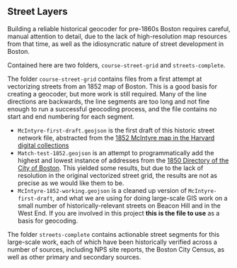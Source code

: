 ## Street Layers

Building a reliable historical geocoder for pre-1860s Boston requires careful, manual attention to detail, due to the lack of high-resolution map resources from that time, as well as the idiosyncratic nature of street development in Boston. 

Contained here are two folders, `course-street-grid` and `streets-complete`. 

The folder `course-street-grid` contains files from a first attempt at vectorizing streets from an 1852 map of Boston. This is a good basis for creating a geocoder, but more work is still required. Many of the line directions are backwards, the line segments are too long and not fine enough to run a successful geocoding process, and the file contains no start and end numbering for each segment.
- `McIntyre-first-draft.geojson` is the first draft of this historic street network file, abstracted from the [1852 McIntyre map in the Harvard digital collections](https://digitalcollections.library.harvard.edu/catalog/990093967530203941)
- `Match-test-1852.geojson` is an attempt to programmatically add the highest and lowest instance of addresses from the [1850 Directory of the City of Boston](https://catalog.hathitrust.org/Record/000499337). This yielded some results, but due to the lack of resolution in the original vectorized street grid, the results are not as precise as we would like them to be.
- `McIntyre-1852-working.geojson` is a cleaned up version of `McIntyre-first-draft`, and what we are using for doing large-scale GIS work on a small number of historically-relevant streets on Beacon Hill and in the West End. If you are involved in this project **this is the file to use** as a basis for geocoding. 

The folder `streets-complete` contains actionable street segments for this large-scale work, each of which have been historically verified across a number of sources, including NPS site reports, the Boston City Census, as well as other primary and secondary sources. 